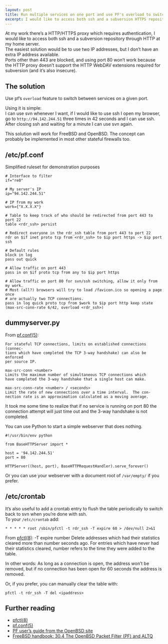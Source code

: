 ```yaml
---
layout: post
title: Run multiple services on one port and use PF's overload to switch between them
excerpt: I would like to access both ssh and a subversion HTTPS repository at my server.
---
```


At my work there’s a HTTP/HTTPS proxy which requires authentication, I would
like to access both ssh and a subversion repository through HTTP at my home
server.  
The easiest solution would be to use two IP addresses, but I don’t have an
extra IP address available.   
Ports other than 443 are blocked, and using port 80 won’t work because the
HTTP proxy doesn’t support the HTTP WebDAV extensions required for subversion
(and it’s also insecure).

The solution
------------
Use pf’s `overload` feature to switch between services on a given port.

Using it is simple:   
I can use svn whenever I want, if I would like to use ssh I open my browser,
go to `http://94.142.244.51` three times in 42 seconds and I can use ssh.   
After closing ssh and waiting for a minute I can use svn again.

This solution will work for FreeBSD and OpenBSD. The concept can probably be
implemented in most other stateful firewalls too.

/etc/pf.conf
------------

Simplified ruleset for demonstration purposes

	# Interface to filter
	if="re0"

	# My server's IP
	ip="94.142.244.51"

	# IP from my work
	work={"X.X.X.X"}

	# Table to keep track of who should be redirected from port 443 to port 22
	table <rdr_ssh> persist

	# Redirect everyone in the rdr_ssh table from port 443 to port 22
	rdr on $if inet proto tcp from <rdr_ssh> to $ip port https -> $ip port ssh

	# Default rules
	block in log
	pass out quick

	# Allow traffic on port 443
	pass in on $if proto tcp from any to $ip port https

	# Allow traffic on port 80 for svn/ssh switching, allow it only from my work.
	# Most (all?) browsers will try to load /favicon.ico so opening a page once
	# are actually two TCP connections.
	pass in log quick proto tcp from $work to $ip port http keep state
	(max-src-conn-rate 6/42, overload <rdr_ssh>)

dummyserver.py
---------------

From [pf.conf(5)][pf.conf]:

	For stateful TCP connections, limits on established connections (connec-
	tions which have completed the TCP 3-way handshake) can also be enforced
	per source IP.

	max-src-conn <number>
	Limits the maximum number of simultaneous TCP connections which
	have completed the 3-way handshake that a single host can make.

	max-src-conn-rate <number> / <seconds>
	Limit the rate of new connections over a time interval.  The con-
	nection rate is an approximation calculated as a moving average.

It took me some time to realize that if no service is running on port 80 the
connection attempt will just time out and the 3-way handshake is not
completed.

You can use Python to start a simple webserver that does nothing.

	#!/usr/bin/env python

	from BaseHTTPServer import *

	host = '94.142.244.51'
	port = 80

	HTTPServer((host, port), BaseHTTPRequestHandler).serve_forever()

Or you can use your webserver with a document root of `/var/empty/` if you prefer.

/etc/crontab
------------

It’s also useful to add a crontab entry to flush the table periodically to
switch back to svn when you’re done with ssh.  
To your `/etc/crontab` add:

	* * * * * root /sbin/pfctl -t rdr_ssh -T expire 60 > /dev/null 2>&1


From [pfctl(8)][pfctl]:
	-T expire number
				Delete addresses which had their statistics cleared
				more than number seconds ago.  For entries which
				have never had their statistics cleared, number
				refers to the time they were added to the table.

In other words: As long as a connection is open, the address won’t be removed,
but if no connection has been open for 60 seconds the address is removed.

Or, if you prefer, you can manually clear the table with:

	pfctl -t rdr_ssh -T del <ipaddress>


Further reading
---------------
- [pfctl(8)][pfctl]
- [pf.conf(5)][pfctl]
- [PF user’s guide from the OpenBSD site](http://openbsd.org/faq/pf/index.html)
- [FreeBSD handbook: 30.4 The OpenBSD Packet Filter (PF) and ALTQ]( http://www.freebsd.org/doc/en_US.ISO8859-1/books/handbook/firewalls-pf.html)


[pf.conf]: http://www.openbsd.org/cgi-bin/man.cgi?apropos=0&sektion=5&manpath=OpenBSD+Current&arch=i386&format=html&query=pf.conf
[pfctl]: http://www.openbsd.org/cgi-bin/man.cgi?apropos=0&sektion=8&manpath=OpenBSD+Current&arch=i386&format=html&query=pfctl
